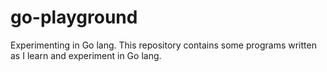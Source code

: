 go-playground
=============

Experimenting in Go lang.
This repository contains some programs written as I learn and experiment in Go lang.
